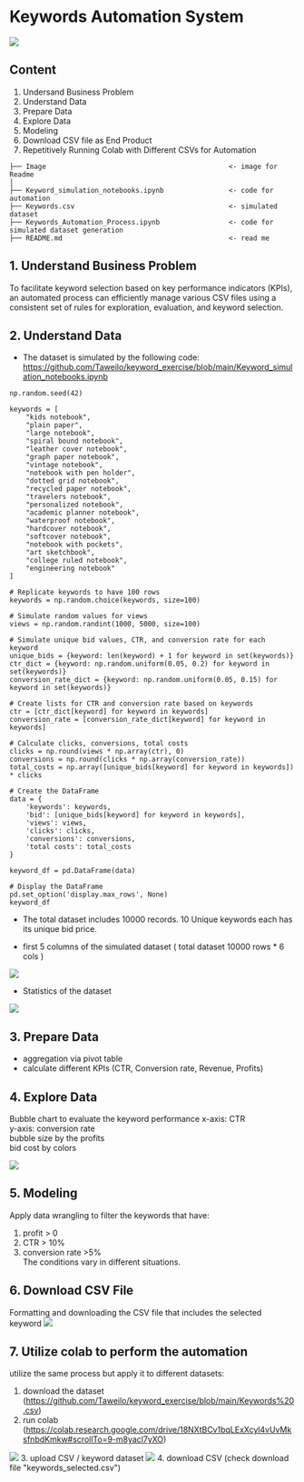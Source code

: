 # Keywords Automation System 
<img src="https://nghenghiep.vieclam24h.vn/wp-content/uploads/2023/05/keyword-la-gi-1.jpg" >

## Content
1. Undersand Business Problem
2. Understand Data
3. Prepare Data
4. Explore Data
5. Modeling
6. Download CSV file as End Product
7. Repetitively Running Colab with Different CSVs for Automation
   
```
├── Image                                             <- image for Readme
│
├── Keyword_simulation_notebooks.ipynb                <- code for automation
├── Keywords.csv                                      <- simulated dataset
├── Keywords_Automation_Process.ipynb                 <- code for simulated dataset generation
├── README.md                                         <- read me
```

## 1. Understand Business Problem
To facilitate keyword selection based on key performance indicators (KPIs), an automated process can efficiently manage various CSV files using a consistent set of rules for exploration, evaluation, and keyword selection.

## 2. Understand Data
- The dataset is simulated by the following code:
  https://github.com/Taweilo/keyword_exercise/blob/main/Keyword_simulation_notebooks.ipynb

```
np.random.seed(42)

keywords = [
    "kids notebook",
    "plain paper",
    "large notebook",
    "spiral bound notebook",
    "leather cover notebook",
    "graph paper notebook",
    "vintage notebook",
    "notebook with pen holder",
    "dotted grid notebook",
    "recycled paper notebook",
    "travelers notebook",
    "personalized notebook",
    "academic planner notebook",
    "waterproof notebook",
    "hardcover notebook",
    "softcover notebook",
    "notebook with pockets",
    "art sketchbook",
    "college ruled notebook",
    "engineering notebook"
]

# Replicate keywords to have 100 rows
keywords = np.random.choice(keywords, size=100)

# Simulate random values for views
views = np.random.randint(1000, 5000, size=100)

# Simulate unique bid values, CTR, and conversion rate for each keyword
unique_bids = {keyword: len(keyword) + 1 for keyword in set(keywords)}
ctr_dict = {keyword: np.random.uniform(0.05, 0.2) for keyword in set(keywords)}
conversion_rate_dict = {keyword: np.random.uniform(0.05, 0.15) for keyword in set(keywords)}

# Create lists for CTR and conversion rate based on keywords
ctr = [ctr_dict[keyword] for keyword in keywords]
conversion_rate = [conversion_rate_dict[keyword] for keyword in keywords]

# Calculate clicks, conversions, total costs
clicks = np.round(views * np.array(ctr), 0)
conversions = np.round(clicks * np.array(conversion_rate))
total_costs = np.array([unique_bids[keyword] for keyword in keywords]) * clicks

# Create the DataFrame
data = {
    'keywords': keywords,
    'bid': [unique_bids[keyword] for keyword in keywords],
    'views': views,
    'clicks': clicks,
    'conversions': conversions,
    'total costs': total_costs
}

keyword_df = pd.DataFrame(data)

# Display the DataFrame
pd.set_option('display.max_rows', None)
keyword_df
```
- The total dataset includes 10000 records. 10 Unique keywords each has its unique bid price.
  
- first 5 columns of the simulated dataset ( total dataset 10000 rows * 6 cols )
<img src="https://github.com/Taweilo/keyword_exercise/blob/main/Image/image%201.jpg" >

- Statistics of the dataset 
<img src="https://github.com/Taweilo/keyword_exercise/blob/main/Image/image%202.jpg">

## 3. Prepare Data
- aggregation via pivot table
- calculate different KPIs (CTR, Conversion rate, Revenue, Profits)

## 4. Explore Data
Bubble chart to evaluate the keyword performance 
x-axis: CTR <br>
y-axis: conversion rate <br>
bubble size by the profits <br>
bid cost by colors

<img src="https://github.com/Taweilo/keyword_exercise/blob/main/Image/image%203.png">

## 5. Modeling 
Apply data wrangling to filter the keywords that have:
1. profit > 0
2. CTR > 10%
3. conversion rate >5% <br>
The conditions vary in different situations.

## 6. Download CSV File
Formatting and downloading the CSV file that includes the selected keyword 
<img src="https://github.com/Taweilo/keyword_exercise/blob/main/Image/image%204.jpg" >

## 7. Utilize colab to perform the automation 
utilize the same process but apply it to different datasets:
1. download the dataset (https://github.com/Taweilo/keyword_exercise/blob/main/Keywords%20.csv)
2. run colab (https://colab.research.google.com/drive/18NXtBCv1bqLExXcyl4vUvMksfnbdKmkw#scrollTo=9-m8yacl7yXO)
<img src="https://github.com/Taweilo/keyword_exercise/blob/main/Image/image%205.jpg" >
3. upload CSV / keyword dataset
<img src="https://github.com/Taweilo/keyword_exercise/blob/main/Image/image%206.jpg" >
4. download CSV (check download file "keywords_selected.csv")

